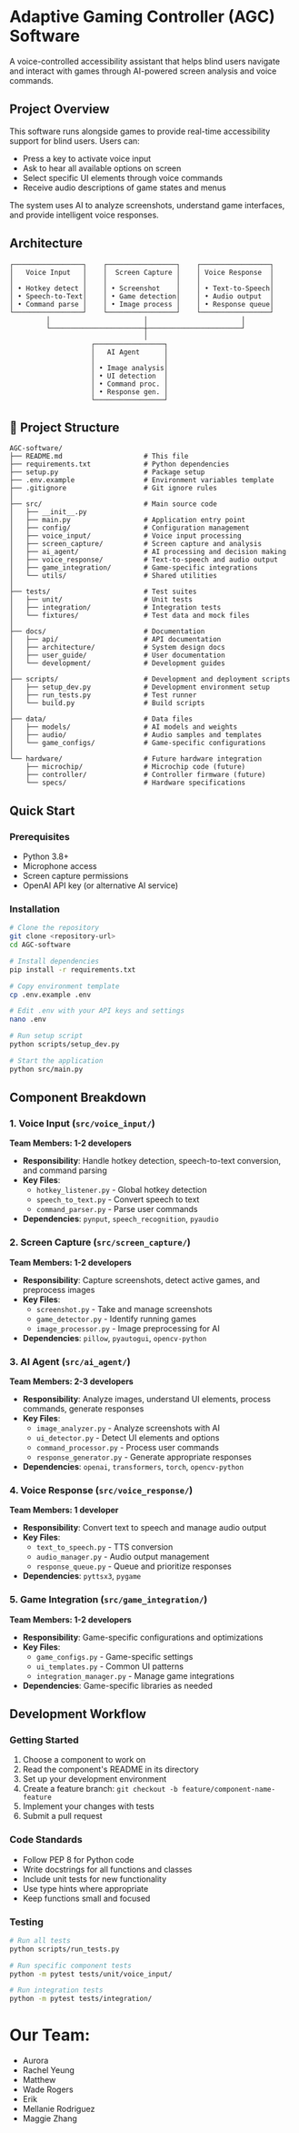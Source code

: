 # Adaptive Gaming Controller (AGC) Software

A voice-controlled accessibility assistant that helps blind users navigate and interact with games through AI-powered screen analysis and voice commands.

## Project Overview

This software runs alongside games to provide real-time accessibility support for blind users. Users can:
- Press a key to activate voice input
- Ask to hear all available options on screen
- Select specific UI elements through voice commands
- Receive audio descriptions of game states and menus

The system uses AI to analyze screenshots, understand game interfaces, and provide intelligent voice responses.

## Architecture

```
┌─────────────────┐    ┌─────────────────┐    ┌─────────────────┐
│   Voice Input   │    │  Screen Capture │    │ Voice Response  │
│                 │    │                 │    │                 │
│ • Hotkey detect │    │ • Screenshot    │    │ • Text-to-Speech│
│ • Speech-to-Text│    │ • Game detection│    │ • Audio output  │
│ • Command parse │    │ • Image process │    │ • Response queue│
└─────────────────┘    └─────────────────┘    └─────────────────┘
         │                       │                       │
         └───────────────────────┼───────────────────────┘
                                 │
                    ┌─────────────────┐
                    │   AI Agent      │
                    │                 │
                    │ • Image analysis│
                    │ • UI detection  │
                    │ • Command proc. │
                    │ • Response gen. │
                    └─────────────────┘
```

## 📁 Project Structure

```
AGC-software/
├── README.md                    # This file
├── requirements.txt             # Python dependencies
├── setup.py                     # Package setup
├── .env.example                 # Environment variables template
├── .gitignore                   # Git ignore rules
│
├── src/                         # Main source code
│   ├── __init__.py
│   ├── main.py                  # Application entry point
│   ├── config/                  # Configuration management
│   ├── voice_input/             # Voice input processing
│   ├── screen_capture/          # Screen capture and analysis
│   ├── ai_agent/                # AI processing and decision making
│   ├── voice_response/          # Text-to-speech and audio output
│   ├── game_integration/        # Game-specific integrations
│   └── utils/                   # Shared utilities
│
├── tests/                       # Test suites
│   ├── unit/                    # Unit tests
│   ├── integration/             # Integration tests
│   └── fixtures/                # Test data and mock files
│
├── docs/                        # Documentation
│   ├── api/                     # API documentation
│   ├── architecture/            # System design docs
│   ├── user_guide/              # User documentation
│   └── development/             # Development guides
│
├── scripts/                     # Development and deployment scripts
│   ├── setup_dev.py             # Development environment setup
│   ├── run_tests.py             # Test runner
│   └── build.py                 # Build scripts
│
├── data/                        # Data files
│   ├── models/                  # AI models and weights
│   ├── audio/                   # Audio samples and templates
│   └── game_configs/            # Game-specific configurations
│
└── hardware/                    # Future hardware integration
    ├── microchip/               # Microchip code (future)
    ├── controller/              # Controller firmware (future)
    └── specs/                   # Hardware specifications
```

## Quick Start

### Prerequisites
- Python 3.8+
- Microphone access
- Screen capture permissions
- OpenAI API key (or alternative AI service)

### Installation
```bash
# Clone the repository
git clone <repository-url>
cd AGC-software

# Install dependencies
pip install -r requirements.txt

# Copy environment template
cp .env.example .env

# Edit .env with your API keys and settings
nano .env

# Run setup script
python scripts/setup_dev.py

# Start the application
python src/main.py
```

## Component Breakdown

### 1. Voice Input (`src/voice_input/`)
**Team Members: 1-2 developers**
- **Responsibility**: Handle hotkey detection, speech-to-text conversion, and command parsing
- **Key Files**:
  - `hotkey_listener.py` - Global hotkey detection
  - `speech_to_text.py` - Convert speech to text
  - `command_parser.py` - Parse user commands
- **Dependencies**: `pynput`, `speech_recognition`, `pyaudio`

### 2. Screen Capture (`src/screen_capture/`)
**Team Members: 1-2 developers**
- **Responsibility**: Capture screenshots, detect active games, and preprocess images
- **Key Files**:
  - `screenshot.py` - Take and manage screenshots
  - `game_detector.py` - Identify running games
  - `image_processor.py` - Image preprocessing for AI
- **Dependencies**: `pillow`, `pyautogui`, `opencv-python`

### 3. AI Agent (`src/ai_agent/`)
**Team Members: 2-3 developers**
- **Responsibility**: Analyze images, understand UI elements, process commands, generate responses
- **Key Files**:
  - `image_analyzer.py` - Analyze screenshots with AI
  - `ui_detector.py` - Detect UI elements and options
  - `command_processor.py` - Process user commands
  - `response_generator.py` - Generate appropriate responses
- **Dependencies**: `openai`, `transformers`, `torch`, `opencv-python`

### 4. Voice Response (`src/voice_response/`)
**Team Members: 1 developer**
- **Responsibility**: Convert text to speech and manage audio output
- **Key Files**:
  - `text_to_speech.py` - TTS conversion
  - `audio_manager.py` - Audio output management
  - `response_queue.py` - Queue and prioritize responses
- **Dependencies**: `pyttsx3`, `pygame`

### 5. Game Integration (`src/game_integration/`)
**Team Members: 1-2 developers**
- **Responsibility**: Game-specific configurations and optimizations
- **Key Files**:
  - `game_configs.py` - Game-specific settings
  - `ui_templates.py` - Common UI patterns
  - `integration_manager.py` - Manage game integrations
- **Dependencies**: Game-specific libraries as needed

## Development Workflow

### Getting Started
1. Choose a component to work on
2. Read the component's README in its directory
3. Set up your development environment
4. Create a feature branch: `git checkout -b feature/component-name-feature`
5. Implement your changes with tests
6. Submit a pull request

### Code Standards
- Follow PEP 8 for Python code
- Write docstrings for all functions and classes
- Include unit tests for new functionality
- Use type hints where appropriate
- Keep functions small and focused

### Testing
```bash
# Run all tests
python scripts/run_tests.py

# Run specific component tests
python -m pytest tests/unit/voice_input/

# Run integration tests
python -m pytest tests/integration/
```
# Our Team:
- Aurora
- Rachel Yeung
- Matthew
- Wade Rogers
- Erik
- Mellanie Rodriguez
- Maggie Zhang
